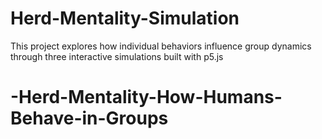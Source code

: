# Herd-Mentality-Simulation
This project explores how individual behaviors influence group dynamics through three interactive simulations built with p5.js
# -Herd-Mentality-How-Humans-Behave-in-Groups
